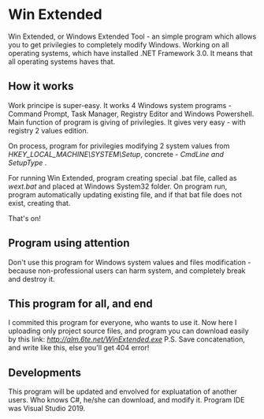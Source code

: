 # Win Extended
Win Extended, or Windows Extended Tool - an simple program which allows you to get privilegies to completely modify Windows. Working on all operating systems, which have installed .NET Framework 3.0.
It means that all operating systems haves that. 

## How it works
Work principe is super-easy. It works 4 Windows system programs - Command Prompt, Task Manager, Registry Editor and Windows Powershell.
Main function of program is giving of privilegies. It gives very easy - with registry 2 values edition.

On process, program for privilegies modifying 2 system values from
*HKEY_LOCAL_MACHINE\SYSTEM\Setup*, concrete - _CmdLine and SetupType_ .

For running Win Extended, program creating special .bat file, called as _wext.bat_ and placed at Windows System32 folder. On program run, program automatically updating existing file, and if that bat file does not exist, creating that.

That's on!

## Program using attention
Don't use this program for Windows system values and files modification - because non-professional users can harm system, and completely break and destroy it.

## This program for all, and end
I commited this program for everyone, who wants to use it. Now here I uploading only project source files, and program you can download easily by this link:
*http://alm.6te.net/WinExtended.exe*
P.S. Save concatenation, and write like this, else you'll get 404 error!

## Developments
This program will be updated and envolved for expluatation of another users. Who knows C#, he/she can download, and modify it. Program IDE was Visual Studio 2019.
